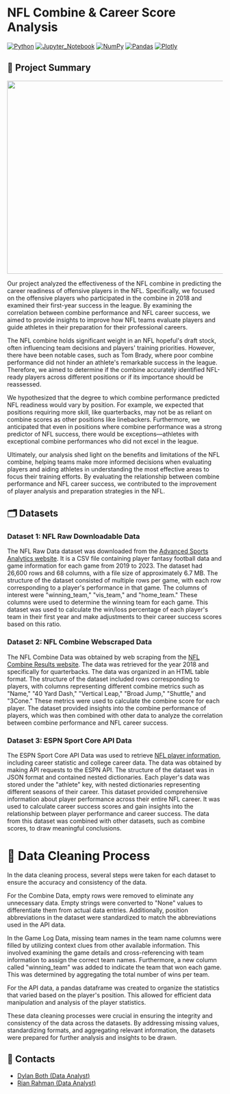 # NFL Combine & Career Score Analysis
[![Python](https://img.shields.io/badge/Python-3776AB?style=for-the-badge&logo=python&logoColor=white)]()
[![Jupyter_Notebook](https://img.shields.io/badge/Jupyter_Notebook-F37626?style=for-the-badge&logo=jupyter&logoColor=white)]()
[![NumPy](https://img.shields.io/badge/NumPy-013243?style=for-the-badge&logo=NumPy&logoColor=white)]()
[![Pandas](https://img.shields.io/badge/Pandas-150458?style=for-the-badge&logo=pandas&logoColor=white)]()
[![Plotly](https://img.shields.io/badge/Plotly-3F4F75?style=for-the-badge&logo=plotly&logoColor=white)]()

## 🏈 Project Summary
<p align="center">
  <img src="./nfl-cartoon.gif" width="1000" height="450">
</p>

Our project analyzed the effectiveness of the NFL combine in predicting the career readiness of offensive players in the NFL. Specifically, we focused on the offensive players who participated in the combine in 2018 and examined their first-year success in the league. By examining the correlation between combine performance and NFL career success, we aimed to provide insights to improve how NFL teams evaluate players and guide athletes in their preparation for their professional careers.

The NFL combine holds significant weight in an NFL hopeful's draft stock, often influencing team decisions and players' training priorities. However, there have been notable cases, such as Tom Brady, where poor combine performance did not hinder an athlete's remarkable success in the league. Therefore, we aimed to determine if the combine accurately identified NFL-ready players across different positions or if its importance should be reassessed.

We hypothesized that the degree to which combine performance predicted NFL readiness would vary by position. For example, we expected that positions requiring more skill, like quarterbacks, may not be as reliant on combine scores as other positions like linebackers. Furthermore, we anticipated that even in positions where combine performance was a strong predictor of NFL success, there would be exceptions—athletes with exceptional combine performances who did not excel in the league.

Ultimately, our analysis shed light on the benefits and limitations of the NFL combine, helping teams make more informed decisions when evaluating players and aiding athletes in understanding the most effective areas to focus their training efforts. By evaluating the relationship between combine performance and NFL career success, we contributed to the improvement of player analysis and preparation strategies in the NFL.

## 🗂️ Datasets

### Dataset 1: NFL Raw Downloadable Data
The NFL Raw Data dataset was downloaded from the <a href="https://www.advancedsportsanalytics.com/nfl-raw-data">Advanced Sports Analytics website</a>. It is a CSV file containing player fantasy football data and game information for each game from 2019 to 2023. The dataset had 26,600 rows and 68 columns, with a file size of approximately 6.7 MB. The structure of the dataset consisted of multiple rows per game, with each row corresponding to a player's performance in that game. The columns of interest were "winning_team," "vis_team," and "home_team." These columns were used to determine the winning team for each game. This dataset was used to calculate the win/loss percentage of each player's team in their first year and make adjustments to their career success scores based on this ratio.

### Dataset 2: NFL Combine Webscraped Data
The NFL Combine Data was obtained by web scraping from the <a href="https://nflcombineresults.com/nflcombinedata.php?year=2018&pos=QB&college=">NFL Combine Results website</a>. The data was retrieved for the year 2018 and specifically for quarterbacks. The data was organized in an HTML table format. The structure of the dataset included rows corresponding to players, with columns representing different combine metrics such as "Name," "40 Yard Dash," "Vertical Leap," "Broad Jump," "Shuttle," and "3Cone." These metrics were used to calculate the combine score for each player. The dataset provided insights into the combine performance of players, which was then combined with other data to analyze the correlation between combine performance and NFL career success.

### Dataset 3: ESPN Sport Core API Data
The ESPN Sport Core API Data was used to retrieve <a href="https://sports.core.api.espn.com/v2/sports/football/leagues/nfl/athletes?limit=1000&active=true">NFL player information</a>, including career statistic and college career data. The data was obtained by making API requests to the ESPN API. The structure of the dataset was in JSON format and contained nested dictionaries. Each player's data was stored under the "athlete" key, with nested dictionaries representing different seasons of their career. This dataset provided comprehensive information about player performance across their entire NFL career. It was used to calculate career success scores and gain insights into the relationship between player performance and career success. The data from this dataset was combined with other datasets, such as combine scores, to draw meaningful conclusions.

# 🛀 Data Cleaning Process
In the data cleaning process, several steps were taken for each dataset to ensure the accuracy and consistency of the data.

For the Combine Data, empty rows were removed to eliminate any unnecessary data. Empty strings were converted to "None" values to differentiate them from actual data entries. Additionally, position abbreviations in the dataset were standardized to match the abbreviations used in the API data.

In the Game Log Data, missing team names in the team name columns were filled by utilizing context clues from other available information. This involved examining the game details and cross-referencing with team information to assign the correct team names. Furthermore, a new column called "winning_team" was added to indicate the team that won each game. This was determined by aggregating the total number of wins per team.

For the API data, a pandas dataframe was created to organize the statistics that varied based on the player's position. This allowed for efficient data manipulation and analysis of the player statistics.

These data cleaning processes were crucial in ensuring the integrity and consistency of the data across the datasets. By addressing missing values, standardizing formats, and aggregating relevant information, the datasets were prepared for further analysis and insights to be drawn.

## 🤝 Contacts
- [Dylan Both (Data Analyst)](https://www.linkedin.com/in/dylan-both-31a17b216/)
- [Rian Rahman (Data Analyst)](https://github.com/RiRah123)



